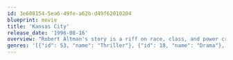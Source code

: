 ```yaml
---
id: 3e608154-5ea6-49fe-a62b-d49f62010204
blueprint: movie
title: 'Kansas City'
release_date: '1996-08-16'
overview: "Robert Altman's story is a riff on race, class, and power cross-cuts between the two kidnappings and the background of corrupt politics and virtuoso jazz music. It all takes place in Kansas City in 1934."
genres: '[{"id": 53, "name": "Thriller"}, {"id": 18, "name": "Drama"}, {"id": 10402, "name": "Music"}, {"id": 80, "name": "Crime"}]'
---
```

